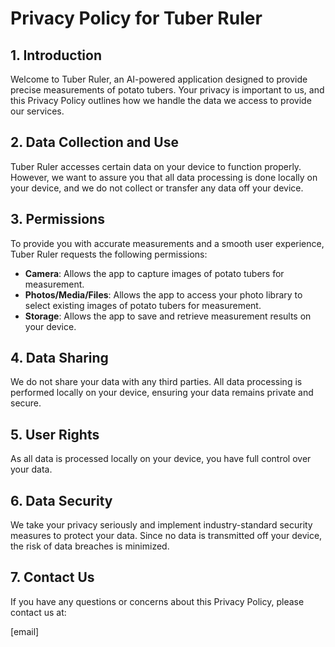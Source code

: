 # Privacy Policy for Tuber Ruler


## 1. Introduction

Welcome to Tuber Ruler, an AI-powered application designed to provide precise measurements of potato tubers. Your privacy is important to us, and this Privacy Policy outlines how we handle the data we access to provide our services.

## 2. Data Collection and Use

Tuber Ruler accesses certain data on your device to function properly. However, we want to assure you that all data processing is done locally on your device, and we do not collect or transfer any data off your device.

## 3. Permissions

To provide you with accurate measurements and a smooth user experience, Tuber Ruler requests the following permissions:

- **Camera**: Allows the app to capture images of potato tubers for measurement.
- **Photos/Media/Files**: Allows the app to access your photo library to select existing images of potato tubers for measurement.
- **Storage**: Allows the app to save and retrieve measurement results on your device.

## 4. Data Sharing

We do not share your data with any third parties. All data processing is performed locally on your device, ensuring your data remains private and secure.

## 5. User Rights

As all data is processed locally on your device, you have full control over your data.

## 6. Data Security

We take your privacy seriously and implement industry-standard security measures to protect your data. Since no data is transmitted off your device, the risk of data breaches is minimized.

## 7. Contact Us

If you have any questions or concerns about this Privacy Policy, please contact us at:

[email]
